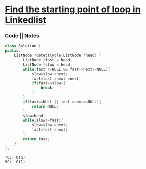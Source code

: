 # [Find the starting point of loop in Linkedlist](https://leetcode.com/problems/linked-list-cycle-ii/)

### Code || [Notes](https://drive.google.com/file/d/1gJpOs6yfKMeMWykOjO28ueKz8rYYkUMG/view?usp=sharing)

``` .cpp
class Solution {
public:
    ListNode *detectCycle(ListNode *head) {
        ListNode *fast = head;
        ListNode *slow = head;
        while(fast !=NULL && fast->next!=NULL){
            slow=slow->next;
            fast=fast->next->next;
            if(fast==slow){
                break;
            }
        }
        if(fast==NULL || fast->next==NULL){
            return NULL;
        }
        slow=head;
        while(slow!=fast){
            slow=slow->next;
            fast=fast->next;
        }
        return fast;
    }
};
```

```
TC:- O(n)
SC:- O(1)
```
